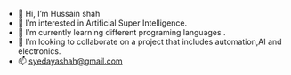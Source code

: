 - 👋 Hi, I’m Hussain shah
- 👀 I’m interested in Artificial Super Intelligence.
- 🌱 I’m currently learning different programing languages .
- 💞️ I’m looking to collaborate on a project that includes automation,AI and electronics.
- 📫 syedayashah@gmail.com


